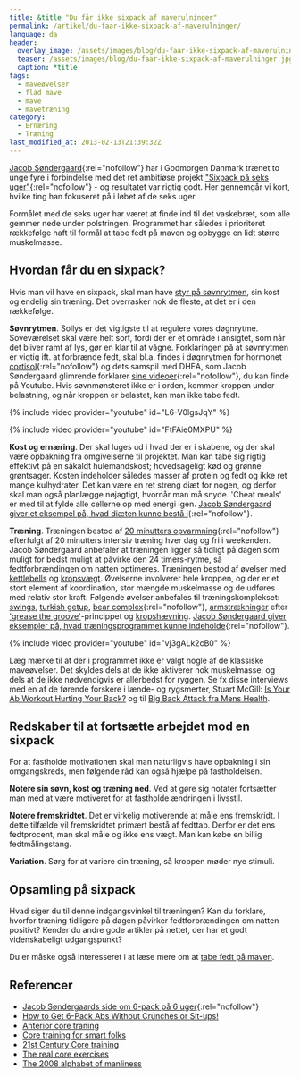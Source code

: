 ```yaml
---
title: &title "Du får ikke sixpack af maverulninger"
permalink: /artikel/du-faar-ikke-sixpack-af-maverulninger/
language: da
header:
  overlay_image: /assets/images/blog/du-faar-ikke-sixpack-af-maverulninger.jpg
  teaser: /assets/images/blog/du-faar-ikke-sixpack-af-maverulninger.jpg
  caption: *title
tags:
  - maveøvelser
  - flad mave
  - mave
  - mavetræning
category:
  - Ernæring
  - Træning
last_modified_at: 2013-02-13T21:39:32Z
---
```


[Jacob Søndergaard](https://web.archive.org/web/20150311232535/http://www.jacobsondergaard.dk/sixpack-pa-6-uger/){:rel="nofollow"} har i Godmorgen Danmark trænet to unge fyre i forbindelse med det ret ambitiøse projekt ["Sixpack på seks uger"](https://nauchidatski.files.wordpress.com/2014/02/jacob-sc3b8ndergaard-sixpack-pc3a5-6-uger-manual-til-at-blive-skarp-og-veltrc3a6net-c3a5ret-rundt-2012.pdf){:rel="nofollow"} - og resultatet var rigtig godt. Her gennemgår vi kort, hvilke ting han fokuseret på i løbet af de seks uger.

Formålet med de seks uger har været at finde ind til det vaskebræt, som alle gemmer nede under polstringen. Programmet har således i prioriteret rækkefølge haft til formål at tabe fedt på maven og opbygge en lidt større muskelmasse.

## Hvordan får du en sixpack?

Hvis man vil have en sixpack, skal man have [styr på søvnrytmen](/soevn/), sin kost og endelig sin træning. Det overrasker nok de fleste, at det er i den rækkefølge.

**Søvnrytmen**. Sollys er det vigtigste til at regulere vores døgnrytme. Soveværelset skal være helt sort, fordi der er et område i ansigtet, som når det bliver ramt af lys, gør en klar til at vågne. Forklaringen på at søvnrytmen er vigtig ift. at forbrænde fedt, skal bl.a. findes i døgnrytmen for hormonet [cortisol](https://web.archive.org/web/20150311232535/http://www.jacobsondergaard.dk/2011/07/11/sixpack-pa-6-uger-dag-1-kom-sovende-til-en-sixpack/){:rel="nofollow"} og dets samspil med DHEA, som Jacob Søndergaard glimrende forklarer [sine videoer](https://web.archive.org/web/20150311232535/http://www.jacobsondergaard.dk/2011/07/11/sixpack-pa-6-uger-dag-1-kom-sovende-til-en-sixpack/){:rel="nofollow"}, du kan finde på Youtube. Hvis søvnmønsteret ikke er i orden, kommer kroppen under belastning, og når kroppen er belastet, kan man ikke tabe fedt.

{% include video provider="youtube" id="L6-V0lgsJqY" %}

{% include video provider="youtube" id="FtFAie0MXPU" %}

**Kost og ernæring**. Der skal luges ud i hvad der er i skabene, og der skal være opbakning fra omgivelserne til projektet. Man kan tabe sig rigtig effektivt på en såkaldt hulemandskost; hovedsageligt kød og grønne grøntsager. Kosten indeholder således masser af protein og fedt og ikke ret mange kulhydrater. Det kan være en ret streng diæt for nogen, og derfor skal man også planlægge nøjagtigt, hvornår man må snyde. 'Cheat meals' er med til at fylde alle cellerne op med energi igen. [Jacob Søndergaard giver et eksempel på, hvad diæten kunne bestå i](https://web.archive.org/web/20120123112631/http://www.jacobsondergaard.dk/sixpack-pa-6-uger/ernaering/){:rel="nofollow"}.

**Træning**. Træningen bestod af [20 minutters opvarmning](https://nauchidatski.files.wordpress.com/2014/02/jacob-sc3b8ndergaard-sixpack-pc3a5-6-uger-manual-til-at-blive-skarp-og-veltrc3a6net-c3a5ret-rundt-2012.pdf){:rel="nofollow"} efterfulgt af 20 minutters intensiv træning hver dag og fri i weekenden. Jacob Søndergaard anbefaler at træningen ligger så tidligt på dagen som muligt for bedst muligt at påvirke den 24 timers-rytme, så fedtforbrændingen om natten optimeres. Træningen bestod af øvelser med [kettlebells](/artikel/hvordan-traener-man-med-kettlebells/) og [kropsvægt](/artikel/traening-med-kropsvaegt/). Øvelserne involverer hele kroppen, og der er et stort element af koordination, stor mængde muskelmasse og de udføres med relativ stor kraft. Følgende øvelser anbefales til træningskomplekset: [swings](/oevelse/tohaandssving/), [turkish getup](/oevelse/turkish-getup/), [bear complex](https://web.archive.org/web/20130302041503/http://www.jacobsondergaard.dk/2011/07/27/kettlebell-bear-complex-tip-1/#){:rel="nofollow"}, [armstrækninger](/armbojninger-eller-armstraekninger-pushups/) efter ['grease the groove'](/artikel/hvordan-laerer-jeg-tage-en-armstraekning/)-princippet og [kropshævning](/oevelse/pullup/). [Jacob Søndergaard giver eksempler på, hvad træningsprogrammet kunne indeholde](https://web.archive.org/web/20120218083547/http://www.jacobsondergaard.dk/sixpack-pa-6-uger/traening/video-af-getups-swings/){:rel="nofollow"}.

{% include video provider="youtube" id="vj3gALk2cB0" %}

Læg mærke til at der i programmet ikke er valgt nogle af de klassiske maveøvelser. Det skyldes dels at de ikke aktiverer nok muskelmasse, og dels at de ikke nødvendigvis er allerbedst for ryggen. Se fx disse interviews med en af de førende forskere i lænde- og rygsmerter, Stuart McGill: [Is Your Ab Workout Hurting Your Back?](https://well.blogs.nytimes.com/2009/06/17/core-myths/?em) og til [Big Back Attack fra Mens Health](https://www.menshealth.com/cda/article.do?site=menshealth&channel=health&category=back.pain&conitem=c6f999edbbbd201099edbbbd2010cfe793cd____).

## Redskaber til at fortsætte arbejdet mod en sixpack

For at fastholde motivationen skal man naturligvis have opbakning i sin omgangskreds, men følgende råd kan også hjælpe på fastholdelsen.

**Notere sin søvn, kost og træning ned**. Ved at gøre sig notater fortsætter man med at være motiveret for at fastholde ændringen i livsstil.

**Notere fremskridtet**. Det er virkelig motiverende at måle ens fremskridt. I dette tilfælde vil fremskridtet primært bestå af fedttab. Derfor er det ens fedtprocent, man skal måle og ikke ens vægt. Man kan købe en billig fedtmålingstang.

**Variation**. Sørg for at variere din træning, så kroppen møder nye stimuli.

## Opsamling på sixpack

Hvad siger du til denne indgangsvinkel til træningen? Kan du forklare, hvorfor træning tidligere på dagen påvirker fedtforbrændingen om natten positivt? Kender du andre gode artikler på nettet, der har et godt videnskabeligt udgangspunkt?

Du er måske også interesseret i at læse mere om at [tabe fedt på maven](/tab-fedt-paa-maven/).

## Referencer

- [Jacob Søndergaards side om 6-pack på 6 uger](https://web.archive.org/web/20120201111214/http://www.jacobsondergaard.dk/sixpack-pa-6-uger/){:rel="nofollow"}
- [How to Get 6-Pack Abs Without Crunches or Sit-ups!](https://www.getprograde.com/blog/how-to-get-6-pack-abs-without-crunches-or-sit-ups/)
- [Anterior core traning](https://www.t-nation.com/free_online_article/sports_body_training_performance/anterior_core_training)
- [Core training for smart folks](https://www.t-nation.com/free_online_article/sports_body_training_performance/core_training_for_smart_folks)
- [21st Century Core training](https://www.t-nation.com/free_online_article/sports_body_training_performance/21st_century_core_training)
- [The real core exercises](https://www.t-nation.com/training/the-real-core-exercise/)
- [The 2008 alphabet of manliness](https://www.t-nation.com/training/the-2008-alphabet-of-manliness/)
